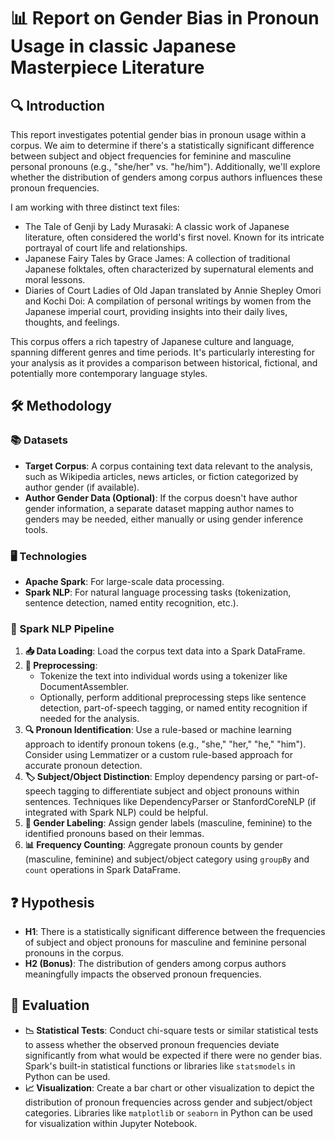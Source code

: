 # 📊 Report on Gender Bias in Pronoun Usage in classic Japanese Masterpiece Literature


## 🔍 Introduction

This report investigates potential gender bias in pronoun usage within a corpus. We aim to determine if there's a statistically significant difference between subject and object frequencies for feminine and masculine personal pronouns (e.g., "she/her" vs. "he/him"). Additionally, we'll explore whether the distribution of genders among corpus authors influences these pronoun frequencies.

I am working with three distinct text files:

- The Tale of Genji by Lady Murasaki: A classic work of Japanese literature, often considered the world's first novel. Known for its intricate portrayal of court life and relationships.
- Japanese Fairy Tales by Grace James: A collection of traditional Japanese folktales, often characterized by supernatural elements and moral lessons.
- Diaries of Court Ladies of Old Japan translated by Annie Shepley Omori and Kochi Doi: A compilation of personal writings by women from the Japanese imperial court, providing insights into their daily lives, thoughts, and feelings.

This corpus offers a rich tapestry of Japanese culture and language, spanning different genres and time periods. It's particularly interesting for your analysis as it provides a comparison between historical, fictional, and potentially more contemporary language styles.
## 🛠️ Methodology

### 📚 Datasets

- **Target Corpus**: A corpus containing text data relevant to the analysis, such as Wikipedia articles, news articles, or fiction categorized by author gender (if available).
- **Author Gender Data (Optional)**: If the corpus doesn't have author gender information, a separate dataset mapping author names to genders may be needed, either manually or using gender inference tools.

### 🖥️ Technologies

- **Apache Spark**: For large-scale data processing.
- **Spark NLP**: For natural language processing tasks (tokenization, sentence detection, named entity recognition, etc.).

### 🔄 Spark NLP Pipeline

1. **📥 Data Loading**: Load the corpus text data into a Spark DataFrame.
2. **📝 Preprocessing**:
   - Tokenize the text into individual words using a tokenizer like DocumentAssembler.
   - Optionally, perform additional preprocessing steps like sentence detection, part-of-speech tagging, or named entity recognition if needed for the analysis.
3. **🔍 Pronoun Identification**: Use a rule-based or machine learning approach to identify pronoun tokens (e.g., "she," "her," "he," "him"). Consider using Lemmatizer or a custom rule-based approach for accurate pronoun detection.
4. **🏷️ Subject/Object Distinction**: Employ dependency parsing or part-of-speech tagging to differentiate subject and object pronouns within sentences. Techniques like DependencyParser or StanfordCoreNLP (if integrated with Spark NLP) could be helpful.
5. **🧩 Gender Labeling**: Assign gender labels (masculine, feminine) to the identified pronouns based on their lemmas.
6. **📊 Frequency Counting**: Aggregate pronoun counts by gender (masculine, feminine) and subject/object category using `groupBy` and `count` operations in Spark DataFrame.

## ❓ Hypothesis

- **H1**: There is a statistically significant difference between the frequencies of subject and object pronouns for masculine and feminine personal pronouns in the corpus.
- **H2 (Bonus)**: The distribution of genders among corpus authors meaningfully impacts the observed pronoun frequencies.

## 🧪 Evaluation

- **📉 Statistical Tests**: Conduct chi-square tests or similar statistical tests to assess whether the observed pronoun frequencies deviate significantly from what would be expected if there were no gender bias. Spark's built-in statistical functions or libraries like `statsmodels` in Python can be used.
- **📈 Visualization**: Create a bar chart or other visualization to depict the distribution of pronoun frequencies across gender and subject/object categories. Libraries like `matplotlib` or `seaborn` in Python can be used for visualization within Jupyter Notebook.

